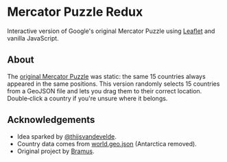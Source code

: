 # Mercator Puzzle Redux

Interactive version of Google's original Mercator Puzzle using [Leaflet](https://leafletjs.com/) and vanilla JavaScript.

## About

The [original Mercator Puzzle](http://gmaps-samples.googlecode.com/svn/trunk/poly/puzzledrag.html) was static: the same 15 countries always appeared in the same positions. This version randomly selects 15 countries from a GeoJSON file and lets you drag them to their correct location. Double‑click a country if you're unsure where it belongs.

## Acknowledgements

* Idea sparked by [@thijsvandevelde](https://twitter.com/thijsvandevelde/status/302332324492763136).
* Country data comes from [world.geo.json](https://raw.github.com/johan/world.geo.json/master/countries.geo.json) (Antarctica removed).
* Original project by [Bramus](http://www.bram.us/).
